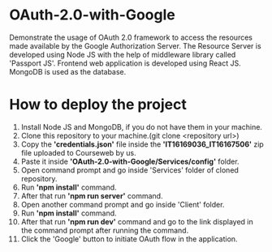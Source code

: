 # OAuth-2.0-with-Google
Demonstrate the usage of OAuth 2.0 framework to access the resources made available by the Google Authorization Server. The Resource Server is developed using Node JS with the help of middleware library called 'Passport JS'. Frontend web application is developed using React JS. MongoDB is used as the database.

# How to deploy the project

1. Install Node JS and MongoDB, if you do not have them in your machine.
2. Clone this repository to your machine.(git clone &lt;repository url&gt;)
3. Copy the **'credentials.json'** file inside the **'IT16169036_IT16167506'** zip file uploaded to Courseweb by us.
4. Paste it inside **'OAuth-2.0-with-Google/Services/config'** folder.
5. Open command prompt and go inside 'Services' folder of cloned repository.
6. Run **'npm install'** command.
7. After that run **'npm run server'** command.
8. Open another command prompt and go inside 'Client' folder.
9. Run **'npm install'** command.
10. After that run **'npm run dev'** command and go to the link displayed in the command prompt after running the command.
11. Click the 'Google' button to initiate OAuth flow in the application.
